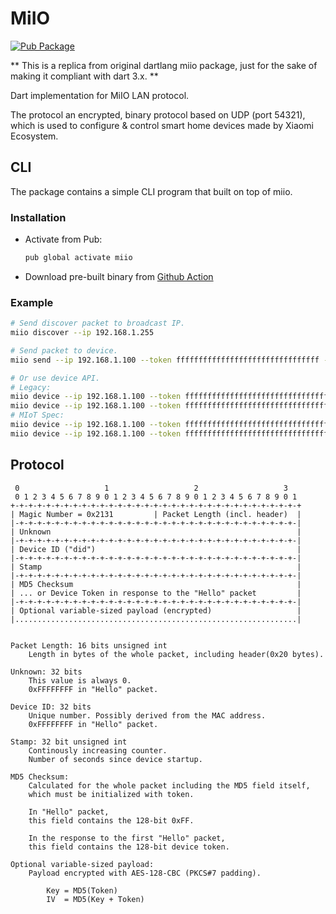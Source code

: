 # MiIO

<a href="https://pub.dartlang.org/packages/miio">
    <img src="https://img.shields.io/pub/v/miio.svg"
    alt="Pub Package" />
</a>

** This is a replica from original dartlang miio package, just for the sake of making it compliant with dart 3.x. **

Dart implementation for MiIO LAN protocol.

The protocol an encrypted, binary protocol based on UDP (port 54321), which is used to configure & control smart home devices made by Xiaomi Ecosystem.

## CLI

The package contains a simple CLI program that built on top of miio.

### Installation

- Activate from Pub:

    ```sh
    pub global activate miio
    ```

- Download pre-built binary from [Github Action](https://github.com/ctrysbita/miio.dart/actions)

### Example

```sh
# Send discover packet to broadcast IP.
miio discover --ip 192.168.1.255

# Send packet to device.
miio send --ip 192.168.1.100 --token ffffffffffffffffffffffffffffffff --payload '{\"id\": 1, \"method\": \"miIO.info\", \"params\": []}'

# Or use device API.
# Legacy:
miio device --ip 192.168.1.100 --token ffffffffffffffffffffffffffffffff props -p power
miio device --ip 192.168.1.100 --token ffffffffffffffffffffffffffffffff call -m set_power -p on
# MIoT Spec:
miio device --ip 192.168.1.100 --token ffffffffffffffffffffffffffffffff property -s 2 -p 1
miio device --ip 192.168.1.100 --token ffffffffffffffffffffffffffffffff property -s 2 -p 1 -v true
```

## Protocol

```
 0                   1                   2                   3
 0 1 2 3 4 5 6 7 8 9 0 1 2 3 4 5 6 7 8 9 0 1 2 3 4 5 6 7 8 9 0 1
+-+-+-+-+-+-+-+-+-+-+-+-+-+-+-+-+-+-+-+-+-+-+-+-+-+-+-+-+-+-+-+-+
| Magic Number = 0x2131         | Packet Length (incl. header)  |
|-+-+-+-+-+-+-+-+-+-+-+-+-+-+-+-+-+-+-+-+-+-+-+-+-+-+-+-+-+-+-+-|
| Unknown                                                       |
|-+-+-+-+-+-+-+-+-+-+-+-+-+-+-+-+-+-+-+-+-+-+-+-+-+-+-+-+-+-+-+-|
| Device ID ("did")                                             |
|-+-+-+-+-+-+-+-+-+-+-+-+-+-+-+-+-+-+-+-+-+-+-+-+-+-+-+-+-+-+-+-|
| Stamp                                                         |
|-+-+-+-+-+-+-+-+-+-+-+-+-+-+-+-+-+-+-+-+-+-+-+-+-+-+-+-+-+-+-+-|
| MD5 Checksum                                                  |
| ... or Device Token in response to the "Hello" packet         |
|-+-+-+-+-+-+-+-+-+-+-+-+-+-+-+-+-+-+-+-+-+-+-+-+-+-+-+-+-+-+-+-|
| Optional variable-sized payload (encrypted)                   |
|...............................................................|


Packet Length: 16 bits unsigned int
    Length in bytes of the whole packet, including header(0x20 bytes).

Unknown: 32 bits
    This value is always 0.
    0xFFFFFFFF in "Hello" packet.

Device ID: 32 bits
    Unique number. Possibly derived from the MAC address.
    0xFFFFFFFF in "Hello" packet.

Stamp: 32 bit unsigned int
    Continously increasing counter.
    Number of seconds since device startup.

MD5 Checksum:
    Calculated for the whole packet including the MD5 field itself,
    which must be initialized with token.

    In "Hello" packet,
    this field contains the 128-bit 0xFF.

    In the response to the first "Hello" packet,
    this field contains the 128-bit device token.

Optional variable-sized payload:
    Payload encrypted with AES-128-CBC (PKCS#7 padding).

        Key = MD5(Token)
        IV  = MD5(Key + Token)
```
